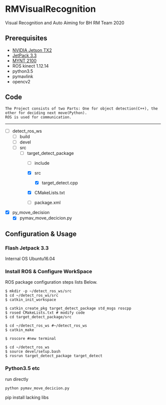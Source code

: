 # RMVisualRecognition
Visual Recognition and Auto Aiming for BH RM Team 2020

## Prerequisites
* [NVIDIA Jetson TX2](https://www.nvidia.com/en-us/autonomous-machines/embedded-systems/jetson-tx2/)
* [JetPack 3.3](https://developer.nvidia.com/embedded/jetpack-3_3 "Official Website")
* [MYNT 2100](https://mynt-eye-s-sdk.readthedocs.io/zh_CN/latest/src/sdk/contents.html "SDK")
* ROS kinect 1.12.14
* python3.5 
* pymavlink
* opencv2
    
## Code
    The Project consists of two Parts: One for object detection(C++), the other for deciding next move(Python).
    ROS is used for communication.
    
------
- [ ] detect_ros_ws
    - [ ] build
    - [ ] devel
    - [ ] src
        - [ ] target_detect_package
            - [ ] include
            - [x] src
                - [x] target_detect.cpp
            - [x] CMakeLists.txt
            - [ ] package.xml
                
                
                
- [x] py_move_decision
    - [x] pymav_move_decicion.py
    
## Configuration & Usage

### Flash Jetpack 3.3

Internal OS Ubuntu16.04

### Install ROS & Configure WorkSpace

ROS package configuration steps lists Below. 
```
$ mkdir -p ~/detect_ros_ws/src
$ cd ~/detect_ros_ws/src
$ catkin_init_workspace

$ catkin_create_pkg target_detect_package std_msgs roscpp
$ rosed CMakeLists.txt # modify code
$ cd target_detect_package/src

$ cd ~/detect_ros_ws #~/detect_ros_ws
$ catkin_make

$ roscore #new terminal

$ cd ~/detect_ros_ws
$ source devel/setup.bash
$ rosrun target_detect_package target_detect
```

### Python3.5 etc

run directly
```
python pymav_move_decicion.py
```
pip install lacking libs









